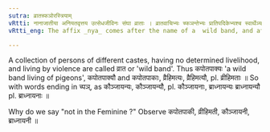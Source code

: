 ```yaml
---
sutra: व्रातच्फञोरस्त्रियाम्
vRtti: नानाजातीया अनियतवृत्तय उत्सेधजीविनः संघा व्राताः । व्रातवाचिभ्यः च्फञन्तेभ्यः प्रातिपदिकेभ्यश्च स्वार्थेञ्यः प्रत्ययो भवत्यस्त्रियाम् ॥
vRtti_eng: The affix _nya_ comes after the name of a  wild band, and after a word ending in _chphan_ (+- आयन (IV. 1. 98)), without change of sense; but not in the feminine.

---
```

A collection of persons of different castes, having no determined livelihood, and living by violence are called व्रात or 'wild band'. Thus कपोतपाक्यः 'a wild band living of pigeons', कपोतपाक्यौ and कपोतपाकाः, व्रैहिमत्यः, व्रैहिमत्यौ, pl. व्रीहिमताः ॥ So with words ending in च्पञ्, as कौञ्जायन्यः, कौञ्जायन्यौ, pl. कौञ्जायनाः, ब्राध्नायन्यः ब्राध्नायन्यौ pl. ब्राध्नायनाः ॥

Why do we say "not in the Feminine ?" Observe कपोतपाकी, व्रीहिमती, कौञ्जायनी, ब्राध्नायनी ॥